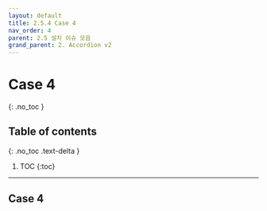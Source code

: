 ```yaml
---
layout: default
title: 2.5.4 Case 4
nav_order: 4
parent: 2.5 설치 이슈 모음
grand_parent: 2. Accordion v2
---
```


# Case 4
{: .no_toc }

## Table of contents
{: .no_toc .text-delta }

1. TOC
{:toc}

---

## Case 4